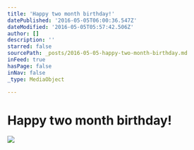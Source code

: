 ```yaml
---
title: 'Happy two month birthday!'
datePublished: '2016-05-05T06:00:36.547Z'
dateModified: '2016-05-05T05:57:42.506Z'
author: []
description: ''
starred: false
sourcePath: _posts/2016-05-05-happy-two-month-birthday.md
inFeed: true
hasPage: false
inNav: false
_type: MediaObject

---
```

# Happy two month birthday!
![](https://the-grid-user-content.s3-us-west-2.amazonaws.com/252ade00-c173-450c-b6fd-72954debca4c.jpg)